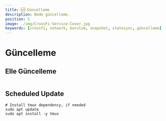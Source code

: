 ```yaml
---
title: 🆙 Güncelleme
description: Node güncelleme.
position: 5
image: ./img/CrossFi-Service-Cover.jpg
keywords: [crossfi, network, kurulum, snapshot, statesync, güncelleme]
---
```


# Güncelleme 

## Elle Güncelleme

```shell

```

## Scheduled Update

```shell
# Install tmux dependency, if needed
sudo apt update
sudo apt install -y tmux
```

```shell

```

